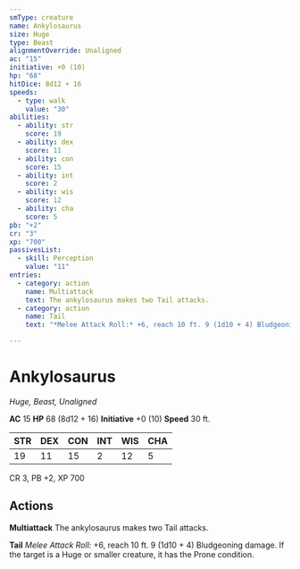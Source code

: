 ```yaml
---
smType: creature
name: Ankylosaurus
size: Huge
type: Beast
alignmentOverride: Unaligned
ac: "15"
initiative: +0 (10)
hp: "68"
hitDice: 8d12 + 16
speeds:
  - type: walk
    value: "30"
abilities:
  - ability: str
    score: 19
  - ability: dex
    score: 11
  - ability: con
    score: 15
  - ability: int
    score: 2
  - ability: wis
    score: 12
  - ability: cha
    score: 5
pb: "+2"
cr: "3"
xp: "700"
passivesList:
  - skill: Perception
    value: "11"
entries:
  - category: action
    name: Multiattack
    text: The ankylosaurus makes two Tail attacks.
  - category: action
    name: Tail
    text: "*Melee Attack Roll:* +6, reach 10 ft. 9 (1d10 + 4) Bludgeoning damage. If the target is a Huge or smaller creature, it has the Prone condition."

---
```


# Ankylosaurus
*Huge, Beast, Unaligned*

**AC** 15
**HP** 68 (8d12 + 16)
**Initiative** +0 (10)
**Speed** 30 ft.

| STR | DEX | CON | INT | WIS | CHA |
| --- | --- | --- | --- | --- | --- |
| 19 | 11 | 15 | 2 | 12 | 5 |

CR 3, PB +2, XP 700

## Actions

**Multiattack**
The ankylosaurus makes two Tail attacks.

**Tail**
*Melee Attack Roll:* +6, reach 10 ft. 9 (1d10 + 4) Bludgeoning damage. If the target is a Huge or smaller creature, it has the Prone condition.

